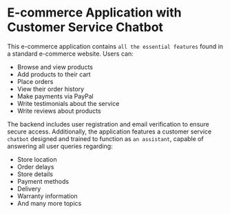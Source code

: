 # E-commerce Application with Customer Service Chatbot

This e-commerce application contains `all the essential features` found in a standard e-commerce website. Users can:

- Browse and view products
- Add products to their cart
- Place orders
- View their order history
- Make payments via PayPal
- Write testimonials about the service
- Write reviews about products

The backend includes user registration and email verification to ensure secure access. Additionally, the application features a customer service `chatbot` designed and trained to function as `an assistant`, capable of answering all user queries regarding:

- Store location
- Order delays
- Store details
- Payment methods
- Delivery
- Warranty information
- And many more topics
